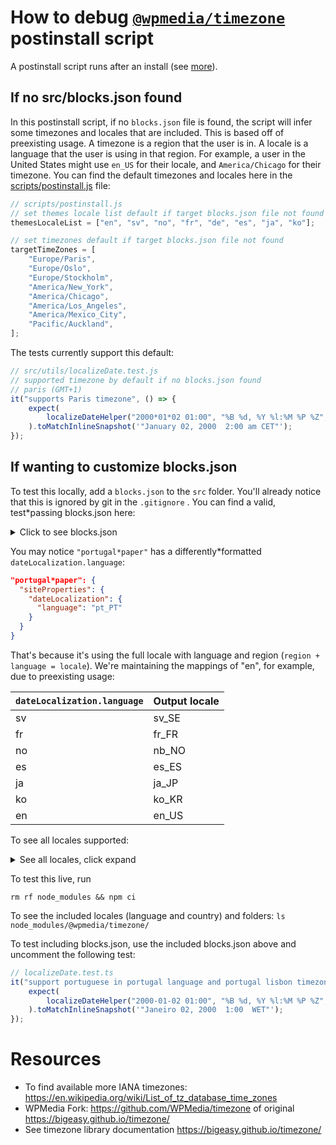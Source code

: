 # How to debug [`@wpmedia/timezone`](https://github.com/WPMedia/timezone) postinstall script

A postinstall script runs after an install (see [more](https://docs.npmjs.com/cli/v7/using*npm/scripts)).

## If no src/blocks.json found

In this postinstall script, if no `blocks.json` file is found, the script will infer some timezones and locales that are included. This is based off of preexisting usage. A timezone is a region that the user is in. A locale is a language that the user is using in that region. For example, a user in the United States might use `en_US` for their locale, and `America/Chicago` for their timezone. You can find the default timezones and locales here in the [scripts/postinstall.js](./scripts/postinstall.js) file:

```js
// scripts/postinstall.js
// set themes locale list default if target blocks.json file not found
themesLocaleList = ["en", "sv", "no", "fr", "de", "es", "ja", "ko"];

// set timezones default if target blocks.json file not found
targetTimeZones = [
	"Europe/Paris",
	"Europe/Oslo",
	"Europe/Stockholm",
	"America/New_York",
	"America/Chicago",
	"America/Los_Angeles",
	"America/Mexico_City",
	"Pacific/Auckland",
];
```

The tests currently support this default:

```js
// src/utils/localizeDate.test.js
// supported timezone by default if no blocks.json found
// paris (GMT+1)
it("supports Paris timezone", () => {
	expect(
		localizeDateHelper("2000*01*02 01:00", "%B %d, %Y %l:%M %P %Z", "en", "Europe/Paris")
	).toMatchInlineSnapshot('"January 02, 2000  2:00 am CET"');
});
```

## If wanting to customize blocks.json

To test this locally, add a `blocks.json` to the `src` folder. You'll already notice that this is ignored by git in the `.gitignore` . You can find a valid, test\*passing blocks.json here:

<details>
  <summary>Click to see blocks.json</summary>

```json
{
	"values": {
		"default": {
			"siteProperties": {
				"dateLocalization": {
					"language": "en",
					"timeZone": "America/New_York"
				}
			}
		},
		"sites": {
			"the*sun": {
				"siteProperties": {
					"dateLocalization": {
						"language": "fr",
						"timeZone": "Europe/Paris"
					}
				}
			},
			"the*prophet": {
				"siteProperties": {
					"dateLocalization": {
						"language": "no",
						"timeZone": "Europe/Oslo"
					}
				}
			},
			"dagen": {
				"siteProperties": {
					"dateLocalization": {
						"language": "sv",
						"timeZone": "Europe/Stockholm"
					}
				}
			},
			"site*with*empty*site*properties": {
				"siteProperties": {}
			},
			"arc*demo*1": {
				"siteProperties": {
					"dateLocalization": {
						"language": "es",
						"timeZone": "Europe/Madrid"
					}
				}
			},
			"arc*demo*2": {
				"siteProperties": {
					"dateLocalization": {
						"language": "de",
						"timeZone": "Europe/Busingen"
					}
				}
			},
			"arc*demo*3": {
				"siteProperties": {
					"dateLocalization": {
						"language": "ja",
						"timeZone": "Asia/Tokyo"
					}
				}
			},
			"arc*demo*4": {
				"siteProperties": {
					"dateLocalization": {
						"language": "ko",
						"timeZone": "America/New_York"
					}
				}
			},
			"portugal*paper": {
				"siteProperties": {
					"dateLocalization": {
						"language": "pt_PT",
						"timeZone": "Europe/Lisbon"
					}
				}
			},
			"arc*demo*korea": {
				"siteProperties": {
					"dateLocalization": {
						"language": "ko",
						"timeZone": "America/New_York"
					}
				}
			},
			"new*zealand*paper": {
				"siteProperties": {
					"dateLocalization": {
						"language": "en",
						"timeZone": "Pacific/Auckland"
					}
				}
			},
			"empty-obj": {
				"siteProperties": {
					"dateLocalization": {}
				}
			}
		}
	}
}
```

</details>

You may notice `"portugal*paper"` has a differently\*formatted `dateLocalization.language`:

```json
"portugal*paper": {
  "siteProperties": {
    "dateLocalization": {
      "language": "pt_PT"
    }
  }
}
```

That's because it's using the full locale with language and region (`region + language = locale`). We're maintaining the mappings of "en", for example, due to preexisting usage:

| `dateLocalization.language` | Output locale |
| --------------------------- | ------------- |
| sv                          | sv_SE         |
| fr                          | fr_FR         |
| no                          | nb_NO         |
| es                          | es_ES         |
| ja                          | ja_JP         |
| ko                          | ko_KR         |
| en                          | en_US         |

To see all locales supported:

<details>
  <summary>See all locales, click expand</summary>

- sv_SE
- fr_FR
- nb_NO
- es_ES
- ja_JP
- ko_KR
- en_US
- af_ZA
- am_ET
- ast_ES
- bg_BG
- bn_BD
- bn_IN
- ca_ES
- cs_CZ
- de_AT
- de_CH
- el_GR
- en_AU
- en_CA
- en_GB
- en_HK
- en_NZ
- es_AR
- es_CL
- es_CO
- es_CR
- es_DO
- es_EC
- es_GT
- es_HN
- es_MX
- es_NI
- es_PA
- es_PE
- es_PR
- es_SV
- es_UY
- es_VE
- eu_ES
- fi_FI
- fr_BE
- fr_CA
- fr_CH
- gl_ES
- he_IL
- hi_IN
- hr_HR
- hu_HU
- id_ID
- it_CH
- it_IT
- lt_LT
- lv_LV
- ms_MY
- nds_DE
- nl_BE
- nl_NL
- pl_PL
- pt_BR
- pt_PT
- ru_RU
- si_LK
- sl_SI
- sq_AL
- sr_RS
- ta_IN
- uk_UA
- ur_PK
- vi_VN
- zh_CN
- zh_HK
- zh_TW
</details>

To test this live, run

`rm rf node_modules && npm ci`

To see the included locales (language and country) and folders:
`ls node_modules/@wpmedia/timezone/`

To test including blocks.json, use the included blocks.json above and uncomment the following test:

```ts
// localizeDate.test.ts
it("support portuguese in portugal language and portugal lisbon timezone when setup with blocks.json", () => {
	expect(
		localizeDateHelper("2000-01-02 01:00", "%B %d, %Y %l:%M %P %Z", "pt_PT", "Europe/Lisbon")
	).toMatchInlineSnapshot('"Janeiro 02, 2000  1:00  WET"');
});
```

# Resources

- To find available more IANA timezones: https://en.wikipedia.org/wiki/List_of_tz_database_time_zones
- WPMedia Fork: https://github.com/WPMedia/timezone of original https://bigeasy.github.io/timezone/
- See timezone library documentation https://bigeasy.github.io/timezone/
